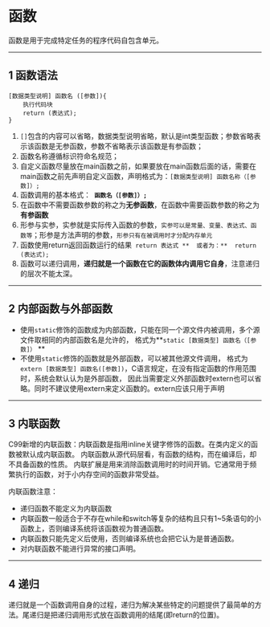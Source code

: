 # 函数

函数是用于完成特定任务的程序代码自包含单元。

---
## 1 函数语法

```
[数据类型说明] 函数名 ([参数]){
    执行代码块
    return (表达式);
}
```

1. `[]`包含的内容可以省略，数据类型说明省略，默认是int类型函数；参数省略表示该函数是无参函数，参数不省略表示该函数是有参函数；
2. 函数名称遵循标识符命名规范；
3. 自定义函数尽量放在main函数之前，如果要放在main函数后面的话，需要在main函数之前先声明自定义函数，声明格式为：`[数据类型说明] 函数名称（[参数]）;`
4. 函数调用的基本格式：**` 函数名（[参数]）;`**
5. 在函数中不需要函数参数的称之为**无参函数**，在函数中需要函数参数的称之为**有参函数**
6. 形参与实参，实参就是实际传入函数的参数，`实参可以是常量、变量、表达式、函数等`；形参是方法声明的参数，`形参只有在被调用时才分配内存单元`
7. 函数使用return返回函数运行的结果` return 表达式 **  或者为：**  return (表达式);`
8. 函数可以递归调用，**递归就是一个函数在它的函数体内调用它自身**，注意递归的层次不能太深。

---
## 2 内部函数与外部函数

- 使用`static`修饰的函数成为内部函数，只能在同一个源文件内被调用，多个源文件取相同的内部函数名是允许的，
格式为**`static [数据类型] 函数名（[参数]）` **
- 不使用`static`修饰的函数就是外部函数，可以被其他源文件调用，
格式为`extern [数据类型] 函数名([参数])`，C语言规定，在没有指定函数的作用范围时，系统会默认认为是外部函数，
因此当需要定义外部函数时extern也可以省略。同时不建议使用extern来定义函数的。extern应该只用于声明


---
## 3 内联函数

C99新增的内联函数：内联函数是指用inline关键字修饰的函数。在类内定义的函数被默认成内联函数。
内联函数从源代码层看，有函数的结构，而在编译后，却不具备函数的性质。
内联扩展是用来消除函数调用时的时间开销。它通常用于频繁执行的函数，对于小内存空间的函数非常受益。

内联函数注意：
 
- 递归函数不能定义为内联函数
- 内联函数一般适合于不存在while和switch等复杂的结构且只有1~5条语句的小函数上，否则编译系统将该函数视为普通函数。
- 内联函数只能先定义后使用，否则编译系统也会把它认为是普通函数。
- 对内联函数不能进行异常的接口声明。

---
## 4 递归

递归就是一个函数调用自身的过程，递归为解决某些特定的问题提供了最简单的方法。尾递归是把递归调用形式放在函数调用的结尾(即return的位置)。
